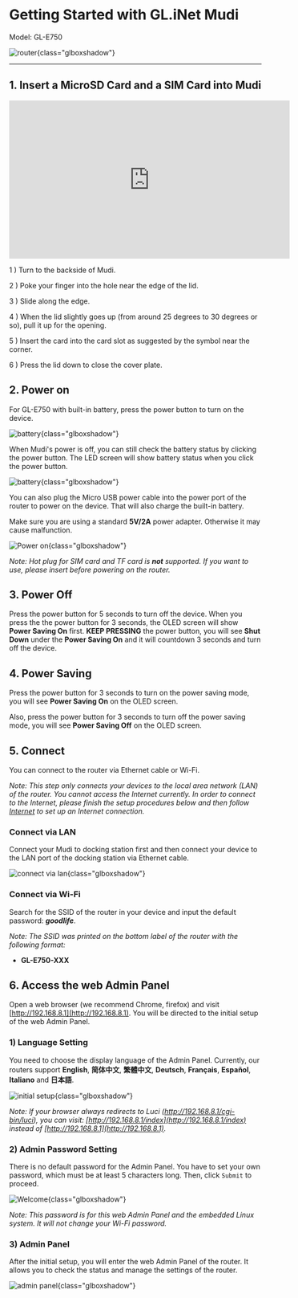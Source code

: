 # Getting Started with GL.iNet Mudi

Model: GL-E750

![router](https://static.gl-inet.com/docs/en/3/setup/mudi/first-time_setup/E750_interface.png){class="glboxshadow"}

---

## 1. Insert a MicroSD Card and a SIM Card into Mudi

<iframe width="560" height="315" src="https://www.youtube.com/embed/l9dxJUL7lhA" frameborder="0" allow="autoplay; encrypted-media" allowfullscreen></iframe>

1 ) Turn to the backside of Mudi.

2 ) Poke your finger into the hole near the edge of the lid.

3 ) Slide along the edge.

4 ) When the lid slightly goes up (from around 25 degrees to 30 degrees or so), pull it up for the opening.

5 ) Insert the card into the card slot as suggested by the symbol near the corner.

6 ) Press the lid down to close the cover plate.

## 2. Power on 

For GL-E750 with built-in battery, press the power button to turn on the device. 


![battery](https://static.gl-inet.com/docs/en/3/setup/mudi/first-time_setup/power.jpg){class="glboxshadow"}

When Mudi's power is off, you can still check the battery status by clicking the power button. The LED screen will show battery status when you click the power button.

![battery](https://static.gl-inet.com/docs/en/3/setup/mudi/first-time_setup/battery.png){class="glboxshadow"}

You can also plug the Micro USB power cable into the power port of the router to power on the device. That will also charge the built-in battery.

Make sure you are using a standard **5V/2A** power adapter. Otherwise it may cause malfunction.

![Power on](https://static.gl-inet.com/docs/en/3/setup/mudi/first-time_setup/power.png){class="glboxshadow"}



*Note: Hot plug for SIM card and TF card is **not** supported. If you want to use, please insert before powering on the router.*


## 3. Power Off

Press the power button for 5 seconds to turn off the device. When you press the the power button for 3 seconds, the OLED screen will show **Power Saving On** first. **KEEP PRESSING** the power button, you will see **Shut Down** under the **Power Saving On** and it will countdown 3 seconds and turn off the device.


## 4. Power Saving

Press the power button for 3 seconds to turn on the power saving mode, you will see **Power Saving On** on the OLED screen.

Also, press the power button for 3 seconds to turn off the power saving mode, you will see **Power Saving Off** on the OLED screen.


## 5. Connect 

You can connect to the router via Ethernet cable or Wi-Fi.

*Note: This step only connects your devices to the local area network (LAN) of the router. You cannot access the Internet currently. In order to connect to the Internet, please finish the setup procedures below and then follow [Internet](internet.md) to set up an Internet connection.*



### Connect via LAN 
Connect your Mudi to docking station first and then connect your device to the LAN port of the docking station via Ethernet cable.

![connect via lan](https://static.gl-inet.com/docs/en/3/setup/mudi/first-time_setup/cable1.png){class="glboxshadow"}



### Connect via Wi-Fi 
Search for the SSID of the router in your device and input the default password: ***goodlife***.

*Note: The SSID was printed on the bottom label of the router with the following format:*

- **GL-E750-XXX**




## 6. Access the web Admin Panel

Open a web browser (we recommend Chrome, firefox) and visit [http://192.168.8.1](http://192.168.8.1). You will be directed to the initial setup of the web Admin Panel. 



### 1) Language Setting
You need to choose the display language of the Admin Panel. Currently, our routers support **English**, **简体中文**, **繁體中文**, **Deutsch**, **Français**, **Español**, **Italiano** and **日本語**. 

![initial setup](https://static.gl-inet.com/docs/en/3/setup/mudi/first-time_setup/language.png){class="glboxshadow"}

*Note: If your browser always redirects to Luci (http://192.168.8.1/cgi-bin/luci), you can  visit: [http://192.168.8.1/index](http://192.168.8.1/index) instead of [http://192.168.8.1](http://192.168.8.1).*

  

### 2) Admin Password Setting
There is no default password for the Admin Panel. You have to set your own password, which must be at least 5 characters long. Then, click `Submit` to proceed.

![Welcome](https://static.gl-inet.com/docs/en/3/setup/first-time_setup/password.jpg){class="glboxshadow"}

*Note: This password is for this web Admin Panel and the embedded Linux system. It will not change your Wi-Fi password.*



### 3) Admin Panel
After the initial setup, you will enter the web Admin Panel of the router. It allows you to check the status and manage the settings of the router.

![admin panel](https://static.gl-inet.com/docs/en/3/setup/mudi/first-time_setup/main_ui.png){class="glboxshadow"}
